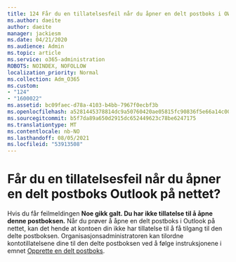 ```yaml
---
title: 124 Får du en tillatelsesfeil når du åpner en delt postboks i OWA?
ms.author: daeite
author: daeite
manager: jackiesm
ms.date: 04/21/2020
ms.audience: Admin
ms.topic: article
ms.service: o365-administration
ROBOTS: NOINDEX, NOFOLLOW
localization_priority: Normal
ms.collection: Adm_O365
ms.custom:
- "124"
- "1600022"
ms.assetid: bc09faec-d78a-4103-b4bb-7967f0ecbf3b
ms.openlocfilehash: a5281445378814dc9a50760420ae05815fc90836f5e66a14c00993afbb1921d7
ms.sourcegitcommit: b5f7da89a650d2915dc652449623c78be6247175
ms.translationtype: MT
ms.contentlocale: nb-NO
ms.lasthandoff: 08/05/2021
ms.locfileid: "53913508"
---
```

# <a name="getting-a-permission-error-when-opening-a-shared-mailbox-in-outlook-on-the-web"></a>Får du en tillatelsesfeil når du åpner en delt postboks Outlook på nettet?

Hvis du får feilmeldingen **Noe gikk galt. Du har ikke tillatelse til å åpne denne postboksen.** Når du prøver å åpne en delt postboks i Outlook på nettet, kan det hende at kontoen din ikke har tillatelse til å få tilgang til den delte postboksen. Organisasjonsadministratoren kan tilordne kontotillatelsene dine til den delte postboksen ved å følge instruksjonene i emnet [Opprette en delt postboks](https://docs.microsoft.com/microsoft-365/admin/email/create-a-shared-mailbox).
  
